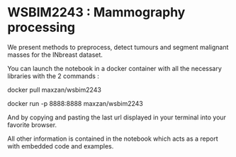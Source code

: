 # WSBIM2243 : Mammography processing
 We present methods to preprocess, detect tumours and segment malignant masses for the INbreast dataset.

 You can launch the notebook in a docker container with all the necessary libraries with the 2 commands : 
 
docker pull maxzan/wsbim2243

docker run -p 8888:8888 maxzan/wsbim2243

And by copying and pasting the last url displayed in your terminal into your favorite browser.

All other information is contained in the notebook which acts as a report with embedded code and examples.
